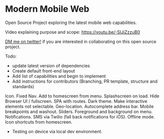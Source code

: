 # Modern Mobile Web
Open Source Project exploring the latest mobile web capabilities.

Video explaining purpose and scope: https://youtu.be/-SIJiZzzuB0

[DM me on twitter!](http://twitter.com/petedram) if you are interested in collaborating on this open source project.

Todo:
- update latest version of dependencies
- Create default front-end layout
- Add list of capabilities and begin to implement
- Add instructions for contributors (Branching, PR template, structure and standards)


Icon. 
Fixed Nav. 
Add to homescreen from menu. 
Splashscreen on load. 
Hide Browser UI / fullscreen. 
SPA with routes. 
Dark theme. 
Make interactive elements not selectable. 
Geo-location. 
Autocomplete address bar. 
Mobile breakpoints and washout. 
Sliders. 
Foreground and background on menu. 
Notifications.
SMS via Twilio (fall back notifications for iOS).
Offline mode. 
Icon shortcuts from homescreen.

- Testing on device via local dev environment. 

